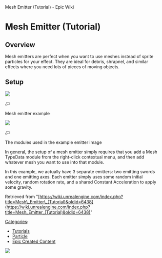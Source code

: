 Mesh Emitter (Tutorial) - Epic Wiki                    

Mesh Emitter (Tutorial)
=======================

Overview
--------

Mesh emitters are perfect when you want to use meshes instead of sprite particles for your effect. They are ideal for debris, shrapnel, and similar effects where you need lots of pieces of moving objects.

Setup
-----

[![](https://d3ar1piqh1oeli.cloudfront.net/b/ba/LootRain.jpg/180px-LootRain.jpg)](/File:LootRain.jpg)

[![](/skins/common/images/magnify-clip.png)](/File:LootRain.jpg "Enlarge")

Mesh emitter example

[![](https://d3ar1piqh1oeli.cloudfront.net/1/1e/LootRain_System.jpg/180px-LootRain_System.jpg)](/File:LootRain_System.jpg)

[![](/skins/common/images/magnify-clip.png)](/File:LootRain_System.jpg "Enlarge")

The modules used in the example emitter image

In general, the setup of a mesh emitter simply requires that you add a Mesh TypeData module from the right-click contextual menu, and then add whatever mesh you want to use into that module.

In this example, we actually have 3 separate emitters: two emitting swords and one emitting axes. Each emitter simply uses some random initial velocity, random rotation rate, and a shared Constant Acceleration to apply some gravity.

Retrieved from "[https://wiki.unrealengine.com/index.php?title=Mesh\_Emitter\_(Tutorial)&oldid=6438](https://wiki.unrealengine.com/index.php?title=Mesh_Emitter_(Tutorial)&oldid=6438)"

[Categories](/Special:Categories "Special:Categories"):

*   [Tutorials](/Category:Tutorials "Category:Tutorials")
*   [Particle](/Category:Particle "Category:Particle")
*   [Epic Created Content](/Category:Epic_Created_Content "Category:Epic Created Content")

  ![](https://tracking.unrealengine.com/track.png)